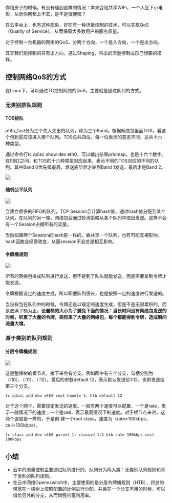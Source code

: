 你租房子的时候，有没有碰到这样的情况：本来合租共享WIFI，一个人狂下小电影，从而你网都上不去，是不是很懊恼？

在云平台上，也有这种现象，好在有一种流量控制的技术，可以实现QoS（Quality of Service），从而保障大多数用户的服务质量。

对于控制一台机器的网络的QoS，分两个方向，一个是入方向，一个是出方向。

其实我们能控制的只有出方向，通过Shaping，将出的流量控制成自己想要的模样。

## 控制网络QoS的方式

在Linux下，可以通过TC控制网络的QoS，主要就是通过队列的方式。

### 无类别排队规则

#### TOS排队

pfifo_fast分为三个先入先出的队列，称为三个Band。根据网络包里面TOS，看这个包到底应该进入哪个队列。TOS总共四位，每一位表示的意思不同，总共十六种类型。

通过命令行tc qdisc show dev eth0，可以输出结果priomap，也是十六个数字。在0到2之间，和TOS的十六种类型对应起来，表示不同的TOS对应的不同的队列。其中Band 0优先级最高，发送完毕后才轮到Band 1发送，最后才是Band 2。

![](D:\Work\TyporaNotes\note\计算机网络\趣谈网络协议知识点\pict\26-5.PNG)

#### 随机公平队列

![](D:\Work\TyporaNotes\note\计算机网络\趣谈网络协议知识点\pict\26-6.PNG)

会建立很多的FIFO的队列，TCP Session会计算hash值，通过hash值分配到某个队列。在队列的另一端，网络包会通过轮询策略从各个队列中取出发送。这样不会有一个Session占据所有的流量。

当然如果两个Session的hash是一样的，会共享一个队列，也有可能互相影响。hash函数会经常改变，从而session不会总是相互影响。

#### 令牌桶规则

![](D:\Work\TyporaNotes\note\计算机网络\趣谈网络协议知识点\pict\26-7.PNG)

所有的网络包排成队列进行发送，但不是到了队头就能发送，而是需要拿到令牌才能发送。

令牌根据设定的速度生成，所以即便队列很长，也是按照一定的速度进行发送的。

当没有包在队列中的时候，令牌还是以既定的速度生成，但是不是无限累积的，而是放满了桶为止。**设置桶的大小为了避免下面的情况：当长时间没有网络包发送的时候，积累了大量的令牌，突然来了大量的网络包，每个都能得到令牌，造成瞬间流量大增。**

### 基于类别的队列规则

#### 分层令牌桶规则

![](D:\Work\TyporaNotes\note\计算机网络\趣谈网络协议知识点\pict\26-8.PNG)

这是整棵树的根节点，接下来会有分支。例如图中有三个分支，句柄分别为（:10）、（:11）、（:12）。最后的参数default 12，表示默认发送给1:12，也即发送给第三个分支。

```shell
tc qdisc add dev eth0 root handle 1: htb default 12
```

对于这个网卡，需要规定发送的速度。一般有两个速度可以配置，一个是rate，表示一般情况下的速度；一个是ceil，表示最高情况下的速度。对于根节点来讲，这两个速度是一样的，于是创
建一个root class，速度为（rate=100kbps，ceil=100kbps）。

```shell
tc class add dev eth0 parent 1: classid 1:1 htb rate 100kbps ceil 100kbps
```

## 小结

* 云中的流量控制主要通过队列进行的，队列分为两大类：无类别队列规则和基于类别的队列规则。
* 在云中网络Openvswitch中，主要使用的是分层令牌桶规则（HTB），将总的带宽在一棵树上按照配置的比例进行分配，并且在一个分支不用的时候，可以借给另外的分支，从而增强带宽利用率。